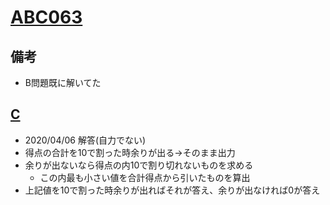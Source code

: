 # [ABC063](https://atcoder.jp/contests/abc063)

## 備考

- B問題既に解いてた

## [C](https://atcoder.jp/contests/abc063/tasks/arc075_a)

- 2020/04/06 解答(自力でない)
- 得点の合計を10で割った時余りが出る→そのまま出力
- 余りが出ないなら得点の内10で割り切れないものを求める
  - この内最も小さい値を合計得点から引いたものを算出
- 上記値を10で割った時余りが出ればそれが答え、余りが出なければ0が答え